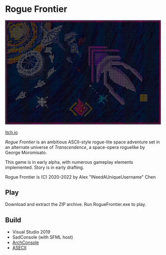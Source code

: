 # Rogue Frontier
![Cover](RogueFrontier/RogueFrontierContent/sprites/PosterNoText.asc.png)

[Itch.io](https://ineedauniqueusername.itch.io/rogue-frontier)

_Rogue Frontier_ is an ambitious ASCII-style rogue-lite space adventure set in an alternate universe of *Transcendence*, a space-opera roguelike by George Moromisato.

This game is in early alpha, with numerous gameplay elements implemented. Story is in early drafting.

Rogue Frontier is (C) 2020-2022 by Alex "INeedAUniqueUsername" Chen

## Play
Download and extract the ZIP archive. Run RogueFrontier.exe to play.

## Build
- Visual Studio 2019
- SadConsole (with SFML host)
- [ArchConsole](https://github.com/INeedAUniqueUsername/ArchConsole)
- [ASECII](https://github.com/INeedAUniqueUsername/ASECII)

